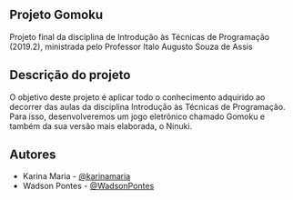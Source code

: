## Projeto Gomoku

Projeto final da disciplina de Introdução às Técnicas de Programação (2019.2), ministrada pelo Professor Italo Augusto Souza de Assis

## Descrição do projeto

O objetivo deste projeto é aplicar todo o conhecimento adquirido ao decorrer das aulas da disciplina Introdução às Técnicas de Programação. Para isso, desenvolveremos um jogo eletrônico chamado Gomoku e também da sua versão mais elaborada, o Ninuki. 

## Autores

- Karina Maria - <a href="https://github.com/karinamaria">@karinamaria</a>
- Wadson Pontes - <a href="https://github.com/WadsonPontes">@WadsonPontes</a>
